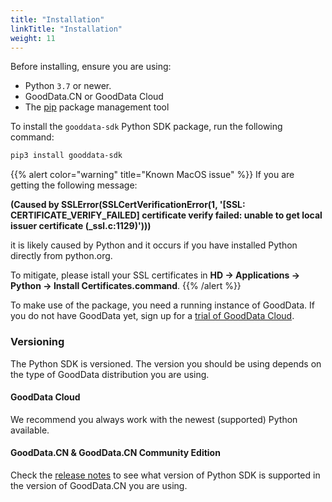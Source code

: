 ```yaml
---
title: "Installation"
linkTitle: "Installation"
weight: 11
---
```


Before installing, ensure you are using:

* Python `3.7` or newer.
* GoodData.CN or GoodData Cloud
* The [pip](https://pypi.org/project/pip/) package management tool



To install the `gooddata-sdk` Python SDK package, run the following command:

```bash
pip3 install gooddata-sdk
```

{{% alert color="warning" title="Known MacOS issue" %}}
If you are getting the following message:

__(Caused by SSLError(SSLCertVerificationError(1, '[SSL: CERTIFICATE\_VERIFY\_FAILED] certificate verify failed: unable to get local issuer certificate (\_ssl.c:1129)')))__

it is likely caused by Python and it occurs if you have installed Python directly from python.org.

To mitigate, please istall your SSL certificates in __HD -> Applications -> Python -> Install Certificates.command__.
{{% /alert %}}

To make use of the package, you need a running instance of GoodData. If you do not have GoodData yet, sign up for a [trial of GoodData Cloud](https://www.gooddata.com/trial/).

### Versioning

The Python SDK is versioned. The version you should be using depends on the type of GoodData distribution you are using.

#### GoodData Cloud

We recommend you always work with the newest (supported) Python available.

#### GoodData.CN & GoodData.CN Community Edition

Check the [release notes](https://github.com/gooddata/gooddata-python-sdk/releases) to see what version of Python SDK is supported in the version of GoodData.CN you are using.

